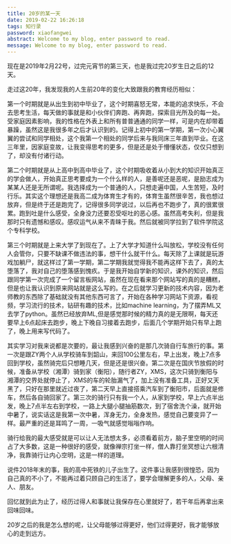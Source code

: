 ```yaml
---
title: 20岁的某一天
date: 2019-02-22 16:26:18
tags: 知行录
password: xiaofangwei
abstract: Welcome to my blog, enter password to read.
message: Welcome to my blog, enter password to read.
---
```


现在是2019年2月22号，过完元宵节的第三天，也是我过完20岁生日之后的12天。

走过这20年，我发现我的人生前20年的变化大致跟我的教育经历相似：

第一个时期就是从出生到初中毕业了，这个时期喜怒无常，本能的追求快乐，不会去思考生活，每天做的事就是和小伙伴们奔跑、再奔跑，探索目光所及的每一处。受家庭因素影响，我的性格在外表上和所有普普通通的同学一样，可是内在却带着暴躁，虽然这是我很多年之后才认识到的。记得上初中的第一学期，第一次小心翼翼的尝试和同学相处，这个我第一个相处的同学后来与我同床三年直到毕业。在这三年里，因家庭变故，让我变得思考的更多，但是还是处于懵懂状态，仅仅只想到了，却没有付诸行动。

第二个时期就是从上高中到高中毕业了，这个时期吸收着从小到大的知识开始真正的学会做人，开始真正思考要成为一个什么样的人，是善呢还是恶呢，是励志成为某某人还是无所谓呢。我选择成为一个普通的人，只想走遍中国，人生苦短，及时行乐。其实这个理想还是我高二成为体育生才有的，体育生虽然很辛苦，我也想过放弃，但是终于还是跑完了，记得很多同学说过，以后再也不跑步了，真的很累很累。跑到吐是什么感受，全身没力还要忍受呕吐的恶心感。虽然高考失利，但是我那时只有遗憾和感叹。感叹运气从来不青睐于我。然后就被同学拉到了软件学院这个专科学校。

第三个时期就是上来大学了到现在了。上了大学才知道什么叫放松，学校没有任何人会管你，只要不缺课不做违法的事，想干什么就干什么。每天除了上课就是玩游戏加躺尸，就这样过了第一学期，第二学期我就觉得我不能再这样下去了，真的太堕落了，我对自己的堕落感到愧疚。于是我开始自学新的知识，课外的知识，然后跟同学第一次完成了一个留言板网站，虽然在现在看来那个网站写的真的是糟糕，但是也让我认识到原来网站就是这么写的。在之后就学习更新的技术内容，因为老师教的东西除了基础就没有其他东西可言了，开始在各种学习网站下资源，看视频，学习流行的技术，钻研有趣的技术，比如machine learning，为了摆弄ML又去学了python。虽然已经放弃ML,但是感觉那时候的精力真的是无限啊，每天还要早上6点起床去跑步，晚上下晚自习接着去跑步，后面几个学期开始只有早上跑了，晚上用来写代码了。

其实学习对我来说都是次要的，最让我感到兴奋的是那几次骑自行车旅行的事。第一次是跟ZY两个人从学校骑车到韶山，来回100公里左右，早上出发，晚上7点多回到学校，虽然骑完后只想睡几天，但是还是很兴奋。第二次是在国庆节放假的时候，准备从学校（湘潭）骑到家（衡阳），随行者ZY，XMS，这次只骑到衡阳与湘潭的交界处就停止了，XMS的车的轮胎漏气了，加上没有准备工具，正好又天黑了，只好在那里就近过夜了，第二天早上直接搭乘汽车到了衡阳市，后面就是修车，然后各自骑回家了。第三次的骑行只有我一个人，从家到学校，早上六点半出发，晚上7点半左右到学校，一路上大腿小腿抽筋数次，到了宿舍洗个澡，就开始中暑了，说实话这是我第一次中暑，浑身无力，全身发热，感觉自己要变异了一样。最严重的还是耳鸣了一周，一吸气就感觉嗡嗡作响。

骑行给我的最大感受就是可以让人无法想太多，必须看着前方，脑子里空明的时间占了大多数，这是一种很好的感受，就像禅宗打坐一样，僧人靠打坐冥想让六根清净，我靠骑行让内心空明，这是一样的道理。

说件2018年末的事，我的高中死铁的儿子出生了。这件事让我感到很惶恐，因为自己真的不小了，不能再过着只顾自己的生活了，要学会理解更多的人，父母、亲人、朋友。

回忆就到此为止了，经历过得人和事就让我保存在心里就好了，若干年后再拿出来回味回味。

20岁之后的我是怎么想的呢，让父母能够过得更好，他们过得更好，我才能够放心的走到远方。